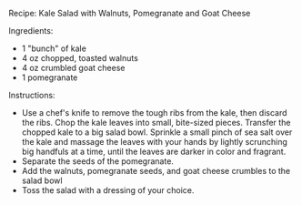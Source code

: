 
Recipe: Kale Salad with Walnuts, Pomegranate and Goat Cheese

Ingredients:

- 1 "bunch" of kale
- 4 oz chopped, toasted walnuts
- 4 oz crumbled goat cheese
- 1 pomegranate

Instructions:

- Use a chef's knife to remove the tough ribs from the kale, then discard the ribs. Chop the kale leaves into small, bite-sized pieces. Transfer the chopped kale to a big salad bowl. Sprinkle a small pinch of sea salt over the kale and massage the leaves with your hands by lightly scrunching big handfuls at a time, until the leaves are darker in color and fragrant.
- Separate the seeds of the pomegranate.
- Add the walnuts, pomegranate seeds, and goat cheese crumbles to the salad bowl
- Toss the salad with a dressing of your choice.

